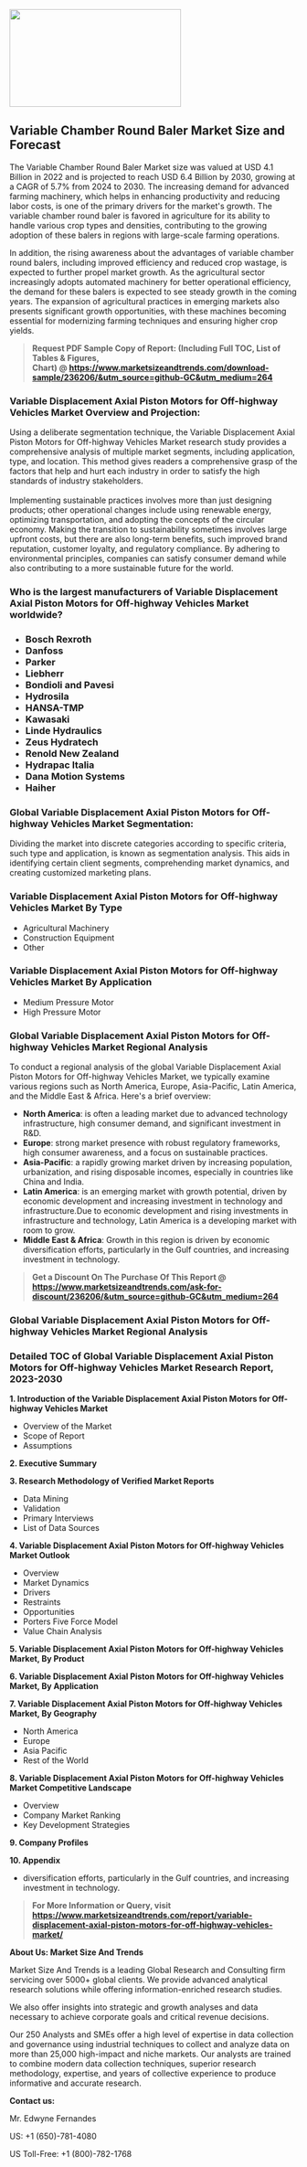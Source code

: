 <p><img class="alignnone size-medium wp-image-20088" src="https://ffe5etoiles.com/wp-content/uploads/2024/12/MST1-300x171.png" alt="" width="300" height="171" /></p><h2>Variable Chamber Round Baler Market Size and Forecast</h2><p>The Variable Chamber Round Baler Market size was valued at USD 4.1 Billion in 2022 and is projected to reach USD 6.4 Billion by 2030, growing at a CAGR of 5.7% from 2024 to 2030. The increasing demand for advanced farming machinery, which helps in enhancing productivity and reducing labor costs, is one of the primary drivers for the market's growth. The variable chamber round baler is favored in agriculture for its ability to handle various crop types and densities, contributing to the growing adoption of these balers in regions with large-scale farming operations.</p><p>In addition, the rising awareness about the advantages of variable chamber round balers, including improved efficiency and reduced crop wastage, is expected to further propel market growth. As the agricultural sector increasingly adopts automated machinery for better operational efficiency, the demand for these balers is expected to see steady growth in the coming years. The expansion of agricultural practices in emerging markets also presents significant growth opportunities, with these machines becoming essential for modernizing farming techniques and ensuring higher crop yields.</p></p><blockquote id="" class=""><strong>Request PDF Sample Copy of Report: (Including Full TOC, List of Tables &amp; Figures, Chart)&nbsp;@&nbsp;<strong><a href="https://www.marketsizeandtrends.com/download-sample/236206/&utm_source=github-GC&utm_medium=264" target="_blank">https://www.marketsizeandtrends.com/download-sample/236206/&utm_source=github-GC&utm_medium=264</a></strong></strong></blockquote><h3 id="" class="">Variable Displacement Axial Piston Motors for Off-highway Vehicles Market&nbsp;Overview and Projection:</h3><p id="" class="">Using a deliberate segmentation technique, the Variable Displacement Axial Piston Motors for Off-highway Vehicles Market research study provides a comprehensive analysis of multiple market segments, including application, type, and location. This method gives readers a comprehensive grasp of the factors that help and hurt each industry in order to satisfy the high standards of industry stakeholders. <br /> <br />Implementing sustainable practices involves more than just designing products; other operational changes include using renewable energy, optimizing transportation, and adopting the concepts of the circular economy. Making the transition to sustainability sometimes involves large upfront costs, but there are also long-term benefits, such improved brand reputation, customer loyalty, and regulatory compliance. By adhering to environmental principles, companies can satisfy consumer demand while also contributing to a more sustainable future for the world.</p><h3 id="" class="">Who is the largest manufacturers of&nbsp;Variable Displacement Axial Piston Motors for Off-highway Vehicles Market worldwide?</h3><h3 class=""><p><ul><li>Bosch Rexroth </li><li> Danfoss </li><li> Parker </li><li> Liebherr </li><li> Bondioli and Pavesi </li><li> Hydrosila </li><li> HANSA-TMP </li><li> Kawasaki </li><li> Linde Hydraulics </li><li> Zeus Hydratech </li><li> Renold New Zealand </li><li> Hydrapac Italia </li><li> Dana Motion Systems </li><li> Haiher</li></ul></p></h3><h3 id="" class="">Global&nbsp;Variable Displacement Axial Piston Motors for Off-highway Vehicles Market Segmentation:</h3><p id="" class="">Dividing the market into discrete categories according to specific criteria, such type and application, is known as segmentation analysis. This aids in identifying certain client segments, comprehending market dynamics, and creating customized marketing plans.</p><h3 id="" class="">Variable Displacement Axial Piston Motors for Off-highway Vehicles Market&nbsp;By Type</h3><p><p><ul><li>Agricultural Machinery</li><li> Construction Equipment</li><li> Other</p></li></ul></p></p><h3 id="" class="">Variable Displacement Axial Piston Motors for Off-highway Vehicles Market&nbsp;By Application</h3><p class=""><p><ul><li>Medium Pressure Motor</li><li> High Pressure Motor</li></ul></p></p><h3 id="" class="">Global Variable Displacement Axial Piston Motors for Off-highway Vehicles Market Regional Analysis</h3><p id="" class="">To conduct a regional analysis of the global Variable Displacement Axial Piston Motors for Off-highway Vehicles Market, we typically examine various regions such as North America, Europe, Asia-Pacific, Latin America, and the Middle East &amp; Africa. Here's a brief overview:</p><ul><li><strong>North America</strong>: is often a leading market due to advanced technology infrastructure, high consumer demand, and significant investment in R&amp;D.</li><li><strong>Europe</strong>: strong market presence with robust regulatory frameworks, high consumer awareness, and a focus on sustainable practices.</li><li><strong>Asia-Pacific</strong>: a rapidly growing market driven by increasing population, urbanization, and rising disposable incomes, especially in countries like China and India.</li><li><strong>Latin America</strong>: is an emerging market with growth potential, driven by economic development and increasing investment in technology and infrastructure.Due to economic development and rising investments in infrastructure and technology, Latin America is a developing market with room to grow.</li><li><strong>Middle East &amp; Africa</strong>: Growth in this region is driven by economic diversification efforts, particularly in the Gulf countries, and increasing investment in technology.</li></ul><blockquote id="" class=""><strong>Get a Discount On The Purchase Of This Report @ <strong><a href="https://www.marketsizeandtrends.com/ask-for-discount/236206/&utm_source=github-GC&utm_medium=264" target="_blank">https://www.marketsizeandtrends.com/ask-for-discount/236206/&utm_source=github-GC&utm_medium=264</a></strong></strong></blockquote><h3 id="" class="">Global Variable Displacement Axial Piston Motors for Off-highway Vehicles Market Regional Analysis</h3><h3 id="" class="">Detailed TOC of Global Variable Displacement Axial Piston Motors for Off-highway Vehicles Market Research Report, 2023-2030</h3><p id="" class=""><strong>1. Introduction of the Variable Displacement Axial Piston Motors for Off-highway Vehicles Market</strong></p><ul><li>Overview of the Market</li><li>Scope of Report</li><li>Assumptions</li></ul><p id="" class=""><strong>2. Executive Summary</strong></p><p id="" class=""><strong>3. Research Methodology of Verified Market Reports</strong></p><ul><li>Data Mining</li><li>Validation</li><li>Primary Interviews</li><li>List of Data Sources</li></ul><p id="" class=""><strong>4. Variable Displacement Axial Piston Motors for Off-highway Vehicles Market Outlook</strong></p><ul><li>Overview</li><li>Market Dynamics</li><li>Drivers</li><li>Restraints</li><li>Opportunities</li><li>Porters Five Force Model</li><li>Value Chain Analysis</li></ul><p id="" class=""><strong>5. Variable Displacement Axial Piston Motors for Off-highway Vehicles Market, By Product</strong></p><p id="" class=""><strong>6. Variable Displacement Axial Piston Motors for Off-highway Vehicles Market, By Application</strong></p><p id="" class=""><strong>7. Variable Displacement Axial Piston Motors for Off-highway Vehicles Market, By Geography</strong></p><ul><li>North America</li><li>Europe</li><li>Asia Pacific</li><li>Rest of the World</li></ul><p id="" class=""><strong>8. Variable Displacement Axial Piston Motors for Off-highway Vehicles Market Competitive Landscape</strong></p><ul><li>Overview</li><li>Company Market Ranking</li><li>Key Development Strategies</li></ul><p id="" class=""><strong>9. Company Profiles</strong></p><p id="" class=""><strong>10. Appendix</strong></p><ul><li>diversification efforts, particularly in the Gulf countries, and increasing investment in technology.</li></ul><blockquote id="" class=""><strong>For More Information or Query, visit <strong><strong><a href="https://www.marketsizeandtrends.com/report/variable-displacement-axial-piston-motors-for-off-highway-vehicles-market/" target="_blank">https://www.marketsizeandtrends.com/report/variable-displacement-axial-piston-motors-for-off-highway-vehicles-market/</a></strong></strong></strong></blockquote><p id="" class=""><strong>About Us: Market Size And Trends</strong></p><p id="" class="">Market Size And Trends is a leading Global Research and Consulting firm servicing over 5000+ global clients. We provide advanced analytical research solutions while offering information-enriched research studies.</p><p id="" class="">We also offer insights into strategic and growth analyses and data necessary to achieve corporate goals and critical revenue decisions.</p><p id="" class="">Our 250 Analysts and SMEs offer a high level of expertise in data collection and governance using industrial techniques to collect and analyze data on more than 25,000 high-impact and niche markets. Our analysts are trained to combine modern data collection techniques, superior research methodology, expertise, and years of collective experience to produce informative and accurate research.</p><p id="" class=""><strong>Contact us:</strong></p><p id="" class="">Mr. Edwyne Fernandes</p><p id="" class="">US: +1 (650)-781-4080</p><p id="" class="">US Toll-Free: +1 (800)-782-1768</p>
